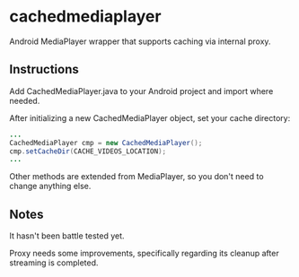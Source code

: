 # cachedmediaplayer
Android MediaPlayer wrapper that supports caching via internal proxy.

## Instructions

Add CachedMediaPlayer.java to your Android project and import where needed. 

After initializing a new CachedMediaPlayer object, set your cache directory:

```java
...
CachedMediaPlayer cmp = new CachedMediaPlayer();
cmp.setCacheDir(CACHE_VIDEOS_LOCATION);
...
```

Other methods are extended from MediaPlayer, so you don't need to change anything else.

## Notes

It hasn't been battle tested yet.

Proxy needs some improvements, specifically regarding its cleanup after streaming is completed.
